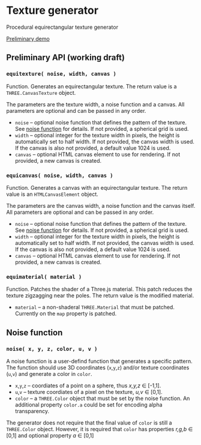 # Texture generator
Procedural equirectangular texture generator

[Preliminary demo](examples/proof-of-concept.html)


## Preliminary API (working draft)

### `equitexture( noise, width, canvas )`

Function. Generates an equirectangular texture. The return value is a
`THREE.CanvasTexture` object.

The parameters are the texture width, a noise function and a canvas. All
parameters are optional and can be passed in any order.

* `noise` &ndash; optional noise function that defines the pattern of the texture.
See [noise function](#noise-function) for details. If not provided, a spherical
grid is used.
* `width` &ndash; optional integer for the texture width in pixels, the height
is automatically set to half width. If not provided, the canvas width is used.
If the canvas is also not provided, a default value 1024 is used.
* `canvas` &ndash; optional HTML canvas element to use for rendering. If not
provided, a new canvas is created.

### `equicanvas( noise, width, canvas )`

Function. Generates a canvas with an equirectangular texture. The return value
is an `HTMLCanvasElement` object.

The parameters are the canvas width, a noise function and the canvas itself. All
parameters are optional and can be passed in any order.

* `noise` &ndash; optional noise function that defines the pattern of the texture.
See [noise function](#noise-function) for details. If not provided, a spherical
grid is used.
* `width` &ndash; optional integer for the texture width in pixels, the height
is automatically set to half width. If not provided, the canvas width is used.
If the canvas is also not provided, a default value 1024 is used.
* `canvas` &ndash; optional HTML canvas element to use for rendering. If not
provided, a new canvas is created.

### `equimaterial( material )`

Function. Patches the shader of a Three.js material. This patch reduces the
texture zigzagging near the poles. The return value is the modified material.

* `material` &ndash; a non-shaderal `THREE.Material` that must be patched.
Currently on the `map` property is patched.



## Noise function

### `noise( x, y, z, color, u, v )`

A noise function is a user-defind function that generates a specific pattern.
The function should use 3D coordinates (`x`,`y`,`z`) and/or texture coordinates
(`u`,`v`) and generate a color in `color`.

* `x`,`y`,`z` &ndash; coordiates of a point on a sphere, thus *x,y,z* &#x2208; [-1,1].
* `u`,`v` &ndash; texture coordiates of a pixel on the texture, *u,v* &#x2208; [0,1].
* `color` &ndash; a `THREE.Color` object that must be set by the noise function.
An additional property `color.a` could be set for encoding alpha transparency.

The generator does not require that the final value of `color` is still a
`THREE.Color` object. However, it is required that `color` has properties
*r,g,b* &#x2208; [0,1] and optional property *a* &#x2208; [0,1]